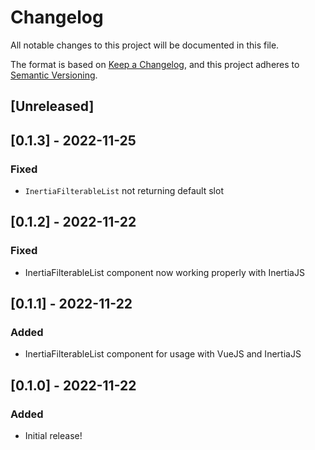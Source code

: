 # Changelog

All notable changes to this project will be documented in this file.

The format is based on [Keep a Changelog](https://keepachangelog.com/en/1.0.0/),
and this project adheres to [Semantic Versioning](https://semver.org/spec/v2.0.0.html).

## [Unreleased]

## [0.1.3] - 2022-11-25

### Fixed

- `InertiaFilterableList` not returning default slot

## [0.1.2] - 2022-11-22

### Fixed

- InertiaFilterableList component now working properly with InertiaJS

## [0.1.1] - 2022-11-22

### Added

- InertiaFilterableList component for usage with VueJS and InertiaJS

## [0.1.0] - 2022-11-22

### Added

- Initial release!
